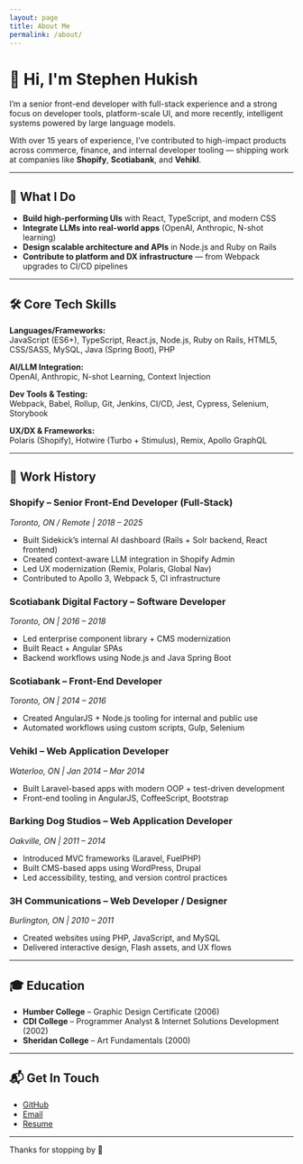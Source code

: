 ```yaml
---
layout: page
title: About Me
permalink: /about/
---
```


# 👋 Hi, I'm Stephen Hukish

I’m a senior front-end developer with full-stack experience and a strong focus on developer tools, platform-scale UI, and more recently, intelligent systems powered by large language models.

With over 15 years of experience, I’ve contributed to high-impact products across commerce, finance, and internal developer tooling — shipping work at companies like **Shopify**, **Scotiabank**, and **Vehikl**.

---

## 🔧 What I Do

- **Build high-performing UIs** with React, TypeScript, and modern CSS
- **Integrate LLMs into real-world apps** (OpenAI, Anthropic, N-shot learning)
- **Design scalable architecture and APIs** in Node.js and Ruby on Rails
- **Contribute to platform and DX infrastructure** — from Webpack upgrades to CI/CD pipelines

---

## 🛠 Core Tech Skills

**Languages/Frameworks:**  
JavaScript (ES6+), TypeScript, React.js, Node.js, Ruby on Rails, HTML5, CSS/SASS, MySQL, Java (Spring Boot), PHP

**AI/LLM Integration:**  
OpenAI, Anthropic, N-shot Learning, Context Injection

**Dev Tools & Testing:**  
Webpack, Babel, Rollup, Git, Jenkins, CI/CD, Jest, Cypress, Selenium, Storybook

**UX/DX & Frameworks:**  
Polaris (Shopify), Hotwire (Turbo + Stimulus), Remix, Apollo GraphQL

---

## 💼 Work History

### **Shopify – Senior Front-End Developer (Full-Stack)**  
*Toronto, ON / Remote | 2018 – 2025*  
- Built Sidekick’s internal AI dashboard (Rails + Solr backend, React frontend)  
- Created context-aware LLM integration in Shopify Admin  
- Led UX modernization (Remix, Polaris, Global Nav)  
- Contributed to Apollo 3, Webpack 5, CI infrastructure

### **Scotiabank Digital Factory – Software Developer**  
*Toronto, ON | 2016 – 2018*  
- Led enterprise component library + CMS modernization  
- Built React + Angular SPAs  
- Backend workflows using Node.js and Java Spring Boot

### **Scotiabank – Front-End Developer**  
*Toronto, ON | 2014 – 2016*  
- Created AngularJS + Node.js tooling for internal and public use  
- Automated workflows using custom scripts, Gulp, Selenium

### **Vehikl – Web Application Developer**  
*Waterloo, ON | Jan 2014 – Mar 2014*  
- Built Laravel-based apps with modern OOP + test-driven development  
- Front-end tooling in AngularJS, CoffeeScript, Bootstrap

### **Barking Dog Studios – Web Application Developer**  
*Oakville, ON | 2011 – 2014*  
- Introduced MVC frameworks (Laravel, FuelPHP)  
- Built CMS-based apps using WordPress, Drupal  
- Led accessibility, testing, and version control practices

### **3H Communications – Web Developer / Designer**  
*Burlington, ON | 2010 – 2011*  
- Created websites using PHP, JavaScript, and MySQL  
- Delivered interactive design, Flash assets, and UX flows

---

## 🎓 Education

- **Humber College** – Graphic Design Certificate (2006)  
- **CDI College** – Programmer Analyst & Internet Solutions Development (2002)  
- **Sheridan College** – Art Fundamentals (2000)

---

## 📬 Get In Touch

- [GitHub](https://github.com/dahukish)  
- [Email](mailto:stephen.hukish@gmail.com)  
- [Resume](http://dahukish.github.io)

---

Thanks for stopping by 🙌

